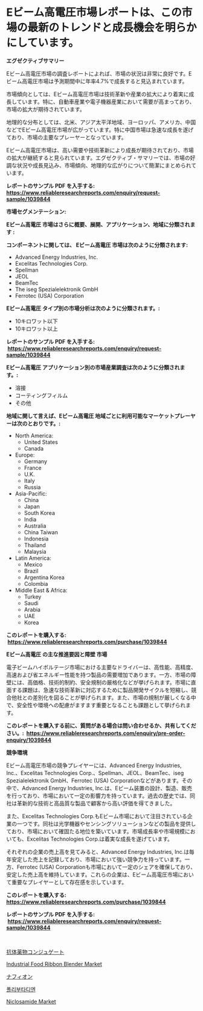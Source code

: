 <p><h1>Eビーム高電圧市場レポートは、この市場の最新のトレンドと成長機会を明らかにしています。</h1></p><p><strong>エグゼクティブサマリー</strong></p>
<p><p>Eビーム高電圧市場の調査レポートによれば、市場の状況は非常に良好です。Eビーム高電圧市場は予測期間中に年率4.7%で成長すると見込まれています。</p><p>市場傾向としては、Eビーム高電圧市場は技術革新や産業の拡大により着実に成長しています。特に、自動車産業や電子機器産業において需要が高まっており、市場の拡大が期待されています。</p><p>地理的な分布としては、北米、アジア太平洋地域、ヨーロッパ、アメリカ、中国などでEビーム高電圧市場が広がっています。特に中国市場は急速な成長を遂げており、市場の主要なプレーヤーとなっています。</p><p>Eビーム高電圧市場は、高い需要や技術革新により成長が期待されており、市場の拡大が継続すると見られています。エグゼクティブ・サマリーでは、市場の好調な状況や成長見込み、市場傾向、地理的な広がりについて簡潔にまとめられています。</p></p>
<p><strong>レポートのサンプル PDF を入手する: <a href="https://www.reliableresearchreports.com/enquiry/request-sample/1039844">https://www.reliableresearchreports.com/enquiry/request-sample/1039844</a></strong></p>
<p><strong>市場セグメンテーション:</strong></p>
<p><strong> Eビーム高電圧 市場はさらに概要、展開、アプリケーション、地域に分類されます :</strong></p>
<p><strong>コンポーネントに関しては、 Eビーム高電圧 市場は次のように分類されます: &nbsp;</strong></p>
<p><ul><li>Advanced Energy Industries, Inc.</li><li>Excelitas Technologies Corp.</li><li>Spellman</li><li>JEOL</li><li>BeamTec</li><li>The iseg Spezialelektronik GmbH</li><li>Ferrotec (USA) Corporation</li></ul></p>
<p><strong> Eビーム高電圧 タイプ別の市場分析は次のように分類されます。:</strong></p>
<p><ul><li>10キロワット以下</li><li>10キロワット以上</li></ul></p>
<p><strong>レポートのサンプル PDF を入手する: &nbsp;<a href="https://www.reliableresearchreports.com/enquiry/request-sample/1039844">https://www.reliableresearchreports.com/enquiry/request-sample/1039844</a></strong></p>
<p><strong> Eビーム高電圧 アプリケーション別の市場産業調査は次のように分類されます。:</strong></p>
<p><ul><li>溶接</li><li>コーティングフィルム</li><li>その他</li></ul></p>
<p><strong>地域に関して言えば、Eビーム高電圧 地域ごとに利用可能なマーケットプレーヤーは次のとおりです。:</strong></p>
<p><ul>
    <li>
        North America:
        <ul>
            <li>United States</li>
            <li>Canada</li>
        </ul>
    </li>
    <li>
        Europe:
        <ul>
            <li>Germany</li>
            <li>France</li>
            <li>U.K.</li>
            <li>Italy</li>
            <li>Russia</li>
        </ul>
    </li>
    <li>
        Asia-Pacific:
        <ul>
            <li>China</li>
            <li>Japan</li>
            <li>South Korea</li>
            <li>India</li>
            <li>Australia</li>
            <li>China Taiwan</li>
            <li>Indonesia</li>
            <li>Thailand</li>
            <li>Malaysia</li>
        </ul>
    </li>
    <li>
        Latin America:
        <ul>
            <li>Mexico</li>
            <li>Brazil</li>
            <li>Argentina Korea</li>
            <li>Colombia</li>
        </ul>
    </li>
    <li>
        Middle East & Africa:
        <ul>
            <li>Turkey</li>
            <li>Saudi</li>
            <li>Arabia</li>
            <li>UAE</li>
            <li>Korea</li>
        </ul>
    </li>
    </ul></p>
<p><strong>このレポートを購入する: &nbsp;<a href="https://www.reliableresearchreports.com/purchase/1039844">https://www.reliableresearchreports.com/purchase/1039844</a></strong></p>
<p><strong>Eビーム高電圧 の主な推進要因と障壁 市場</strong></p>
<p><p>電子ビームハイボルテージ市場における主要なドライバーは、高性能、高精度、高速および省エネルギー性能を持つ製品の需要増加であります。一方、市場の障壁には、高価格、技術的制約、安全規制の厳格化などが挙げられます。市場に直面する課題は、急速な技術革新に対応するために製品開発サイクルを短縮し、競合他社との差別化を図ることが挙げられます。また、市場の規制が厳しくなる中で、安全性や環境への配慮がますます重要となることも課題として挙げられます。</p></p>
<p><strong>このレポートを購入する前に、質問がある場合は問い合わせるか、共有してください。:&nbsp; <a href="https://www.reliableresearchreports.com/enquiry/pre-order-enquiry/1039844">https://www.reliableresearchreports.com/enquiry/pre-order-enquiry/1039844</a></strong></p>
<p><strong>競争環境</strong></p>
<p><p>Eビーム高電圧市場の競争プレイヤーには、Advanced Energy Industries, Inc.、Excelitas Technologies Corp.、Spellman、JEOL、BeamTec、iseg Spezialelektronik GmbH、Ferrotec (USA) Corporationなどがあります。その中で、Advanced Energy Industries, Inc.は、Eビーム装置の設計、製造、販売を行っており、市場において一定の影響力を持っています。過去の歴史では、同社は革新的な技術と高品質な製品で顧客から高い評価を得てきました。</p><p>また、Excelitas Technologies Corp.もEビーム市場において注目されている企業の一つです。同社は光学機器やセンシングソリューションなどの製品を提供しており、市場において確固たる地位を築いています。市場成長率や市場規模においても、Excelitas Technologies Corp.は着実な成長を遂げています。</p><p>それぞれの企業の売上高を見てみると、Advanced Energy Industries, Inc.は毎年安定した売上を記録しており、市場において強い競争力を持っています。一方、Ferrotec (USA) Corporationも市場において一定のシェアを確保しており、安定した売上高を維持しています。これらの企業は、Eビーム高電圧市場において重要なプレイヤーとして存在感を示しています。</p></p>
<p><strong>このレポートを購入する: &nbsp; <a href="https://www.reliableresearchreports.com/purchase/1039844">https://www.reliableresearchreports.com/purchase/1039844</a></strong></p>
<p><strong>レポートのサンプル PDF を入手する: &nbsp;<a href="https://www.reliableresearchreports.com/enquiry/request-sample/1039844">https://www.reliableresearchreports.com/enquiry/request-sample/1039844</a></strong><strong></strong></p>
<p>&nbsp;</p>
<p><p><a href="https://github.com/zjkmgcs938405/Market-Research-Report-List-1/blob/main/3217051189668.md">抗体薬物コンジュゲート</a></p><p><a href="https://cute-banjo-8ca.notion.site/Industrial-Food-Ribbon-Blender-Market-Size-Growing-and-Forecasted-for-period-from-2024-2031-and-pr-6efbc068c57243908117e2592330ba20">Industrial Food Ribbon Blender Market</a></p><p><a href="https://github.com/mohamedbakry57/Market-Research-Report-List-2/blob/main/2571526189667.md">ナフィオン</a></p><p><a href="https://github.com/vsnao330707/Market-Research-Report-List-1/blob/main/8678262189483.md">폴리부타디엔</a></p><p><a href="https://github.com/JameTravis/Market-Research-Report-List-4/blob/main/niclosamide-market.md">Niclosamide Market</a></p></p>